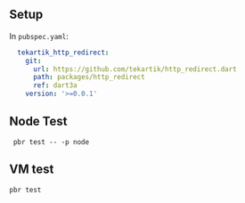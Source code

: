 ## Setup

In `pubspec.yaml`:
```yaml
  tekartik_http_redirect:
    git:
      url: https://github.com/tekartik/http_redirect.dart
      path: packages/http_redirect
      ref: dart3a
    version: '>=0.0.1'
```
## Node Test

     pbr test -- -p node


## VM test


    pbr test


